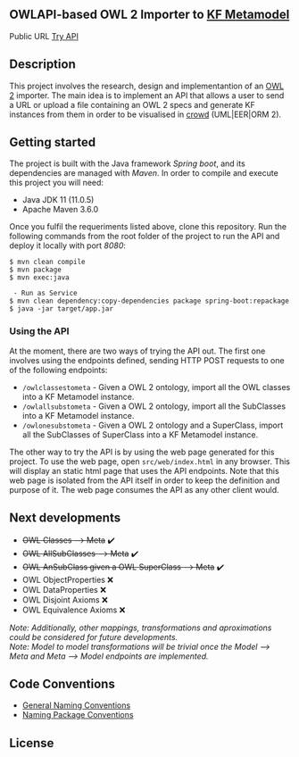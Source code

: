 ## OWLAPI-based OWL 2 Importer to [KF Metamodel](https://www.sciencedirect.com/science/article/abs/pii/S0169023X1500049X) ##

Public URL [Try API](http://crowd.fi.uncoma.edu.ar/crowd2-metamodel/metamodelapi-owlimport/src/web/index.html)

## Description
This project involves the research, design and implementantion of an [OWL 2](https://www.w3.org/TR/2012/REC-owl2-xml-serialization-20121211/) importer.
The main idea is to implement an API that allows a user to send a URL or upload a file containing an OWL 2 specs 
and generate KF instances from them in order to be visualised in [crowd](http://crowd.fi.uncoma.edu.ar) (UML|EER|ORM 2).


## Getting started
The project is built with the Java framework *Spring boot*, and its dependencies are managed with *Maven*. In order to compile and execute this project you will need:
- Java JDK 11 (11.0.5)
- Apache Maven 3.6.0

Once you fulfil the requeriments listed above, clone this repository. Run the following commands from the root folder of the project to run the API and deploy it locally with port *8080*:
```
$ mvn clean compile
$ mvn package
$ mvn exec:java

 - Run as Service
$ mvn clean dependency:copy-dependencies package spring-boot:repackage
$ java -jar target/app.jar 
```

### Using the API
At the moment, there are two ways of trying the API out. The first one involves using the endpoints defined, sending HTTP POST requests to one of the following endpoints:

- `/owlclassestometa` - Given a OWL 2 ontology, import all the OWL classes into a KF Metamodel instance.    
- `/owlallsubstometa` - Given a OWL 2 ontology, import all the SubClasses into a KF Metamodel instance.  
- `/owlonesubstometa` - Given a OWL 2 ontology and a SuperClass, import all the SubClasses of SuperClass into a KF Metamodel instance.

The other way to try the API is by using the web page generated for this project. To use the web page, open `src/web/index.html` in any browser. This will display an static html page that uses the API endpoints. Note that this web page is isolated from the API itself in order to keep the definition and purpose of it. The web page consumes the API as any other client would.

## Next developments

- ~~OWL Classes ⟶ Meta~~ ✔️
- ~~OWL AllSubClasses ⟶ Meta~~ ✔️
- ~~OWL AnSubClass given a OWL SuperClass ⟶ Meta~~ ✔️
- OWL ObjectProperties ❌
- OWL DataProperties ❌
- OWL Disjoint Axioms ❌
- OWL Equivalence Axioms ❌

*Note: Additionally, other mappings, transformations and aproximations could be considered for future developments.*  
*Note: Model to model transformations will be trivial once the Model ⟶ Meta and Meta ⟶ Model endpoints are implemented.*
## Code Conventions
- [General Naming Conventions](https://www.oracle.com/technetwork/java/codeconventions-135099.html)
- [Naming Package Conventions](https://docs.oracle.com/javase/tutorial/java/package/namingpkgs.html)

## License
